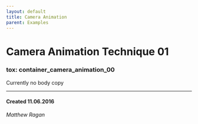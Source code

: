 ```yaml
---
layout: default
title: Camera Animation
parent: Examples
---
```


# Camera Animation Technique 01
### tox: container_camera_animation_00

Currently no body copy

---
#### Created 11.06.2016
*Matthew Ragan*